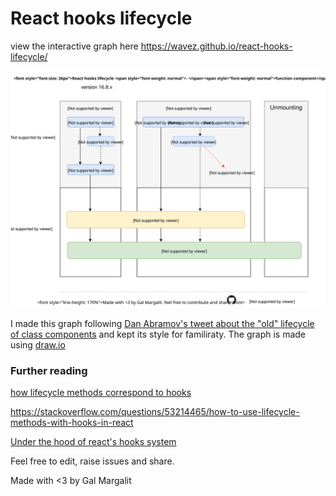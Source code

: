 # React hooks lifecycle
view the interactive graph here https://wavez.github.io/react-hooks-lifecycle/

![react hooks lifecycle](https://raw.githubusercontent.com/Wavez/react-hooks-lifecycle/master/chart.svg)

I made this graph following [Dan Abramov's tweet about the "old" lifecycle of class components](https://twitter.com/dan_abramov/status/981712092611989509) and kept its style for familiraty.
The graph is made using [draw.io](https://draw.io)

### Further reading
[how lifecycle methods correspond to hooks](https://reactjs.org/docs/hooks-faq.html#how-do-lifecycle-methods-correspond-to-hooks)

https://stackoverflow.com/questions/53214465/how-to-use-lifecycle-methods-with-hooks-in-react

[Under the hood of react's hooks system](https://medium.com/the-guild/under-the-hood-of-reacts-hooks-system-eb59638c9dba)

Feel free to edit, raise issues and share.

Made with <3 by Gal Margalit



